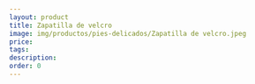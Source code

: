 ```yaml
---
layout: product
title: Zapatilla de velcro
image: img/productos/pies-delicados/Zapatilla de velcro.jpeg
price: 
tags: 
description: 
order: 0
---
```

